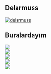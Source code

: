 <p align="left">
  <h2>Delarmuss</h2>
  
  [![delarmuss](https://github-readme-stats.vercel.app/api/top-langs/?username=delarmuss&layout=compact&title_color=f4f4f4&icon_color=03FCB5&text_color=f4f4f4&bg_color=1B1847)](https://github.com/delarmuss)
</p> 

<p align="left">
    <h2>Buralardayım</h2>
    <a target="_blank" href="https://discordapp.com/users/705186989728858164">
      <img src="https://img.shields.io/badge/Discord-Delarmuss-7289DA?style=for-the-badge&logo=discord&logoColor=7289DA&logoWidth=20&labelColor=000'">
    </a>
    <br />
    <a target="_blank" href="https://discord.gg/JGuv339YG4">
      <img src="https://img.shields.io/discord/837321402130366541?label=Discord&style=for-the-badge&logo=discord&color=7289DA">
    </a>
    <br />
    <a target="_blank" href="https://www.youtube.com/channel/UCydD_5R--qyHmuUtRogeYBA">
      <img src="https://img.shields.io/badge/Youtube-Delarmuss-FF0000?style=for-the-badge&logo=youtube">
    </a>
    <br />
    <a target="_blank" href="https://www.twitch.tv/delarmuss">
      <img src="https://img.shields.io/badge/Twitch-Delarmuss-9147FF?style=for-the-badge&logo=twitch">
    </a>
    <br />
    <a target="_blank" href="https://github.com/delarmuss">
      <img src="https://img.shields.io/github/followers/Delarmuss?color=1DA1F2&logo=github&label=Followers&style=for-the-badge">
    </a>   
</p>
